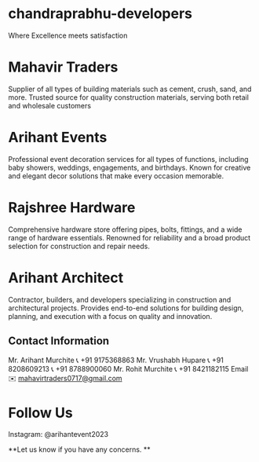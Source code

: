 # chandraprabhu-developers
Where Excellence meets satisfaction

# Mahavir Traders
Supplier of all types of building materials such as cement, crush, sand, and more. Trusted source for quality construction materials, serving both retail and wholesale customers

# Arihant Events
Professional event decoration services for all types of functions, including baby showers, weddings, engagements, and birthdays. Known for creative and elegant decor solutions that make every occasion memorable.

# Rajshree Hardware
Comprehensive hardware store offering pipes, bolts, fittings, and a wide range of hardware essentials. Renowned for reliability and a broad product selection for construction and repair needs.

# Arihant Architect
Contractor, builders, and developers specializing in construction and architectural projects. Provides end-to-end solutions for building design, planning, and execution with a focus on quality and innovation.

## Contact Information

Mr. Arihant Murchite
📞 +91 9175368863
Mr. Vrushabh Hupare
📞 +91 8208609213
📞 +91 8788900060
Mr. Rohit Murchite
📞 +91 8421182115
Email
✉️ mahavirtraders0717@gmail.com

# Follow Us
Instagram: @arihantevent2023

**Let us know if you have any concerns.
**

